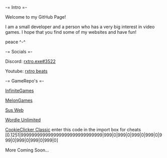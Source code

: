 -= Intro =-

Welcome to my GitHub Page!

I am a small developer and a person who has a very big interest in video games.
I hope that you find some of my websites and have fun!

peace ^-^

-= Socials =-

Discord: [rxtro.exe#3522](https://discord.com/users/606670530938011651)

Youtube: [rxtro beats](https://www.youtube.com/channel/UCEnidBkKEDdS1pxZBnCzARg/videos)

-= GameRepo's =-

[InfiniteGames](https://rxtro1.github.io/InfiniteGames/instructions)

[MelonGames](https://rxtro1.github.io/MelonEngine/games.html)

[Sus Web](https://rxtro1.github.io/SusWeb/susweb.html)

[Wordle Unlimited](https://rxtro1.github.io/wordleunlimited/)

[CookieClicker Classic](https://rxtro1.github.io/cookieclicker/classic/) 
enter this code in the import box for cheats [0.1251|999999999999999999999999999999|999|0|999|0|999|0|999|0|999|0|999|0|999|0|999|0]

More Coming Soon...
